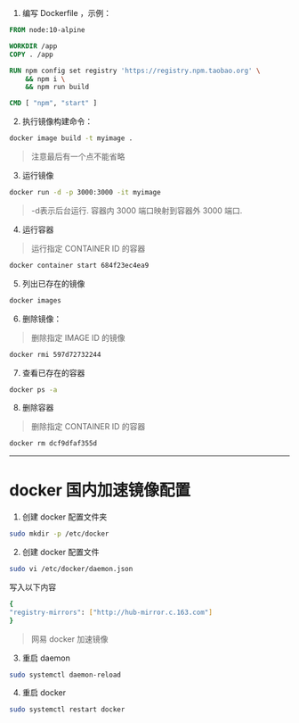 1. 编写 Dockerfile ，示例：

```dockerfile
FROM node:10-alpine

WORKDIR /app
COPY . /app

RUN npm config set registry 'https://registry.npm.taobao.org' \
	&& npm i \
	&& npm run build

CMD [ "npm", "start" ]
```

2. 执行镜像构建命令：

```bash
docker image build -t myimage .
```

> 注意最后有一个点不能省略

3. 运行镜像

```bash
docker run -d -p 3000:3000 -it myimage
```

> -d表示后台运行. 容器内 3000 端口映射到容器外 3000 端口.

4. 运行容器

> 运行指定 CONTAINER ID 的容器

```bash
docker container start 684f23ec4ea9
```

5. 列出已存在的镜像

```bash
docker images
```

6. 删除镜像：

> 删除指定 IMAGE ID 的镜像

```bash
docker rmi 597d72732244
```

7. 查看已存在的容器

```bash
docker ps -a
```

8. 删除容器

> 删除指定 CONTAINER ID 的容器

```bash
docker rm dcf9dfaf355d
```

---

# docker 国内加速镜像配置

1. 创建 docker 配置文件夹

```bash
sudo mkdir -p /etc/docker
```

2. 创建 docker 配置文件

```bash
sudo vi /etc/docker/daemon.json
```

写入以下内容

```bash
{
"registry-mirrors": ["http://hub-mirror.c.163.com"]
}
```

> 网易 docker 加速镜像

3. 重启 daemon

```bash
sudo systemctl daemon-reload
```

4. 重启 docker

```bash
sudo systemctl restart docker
```
